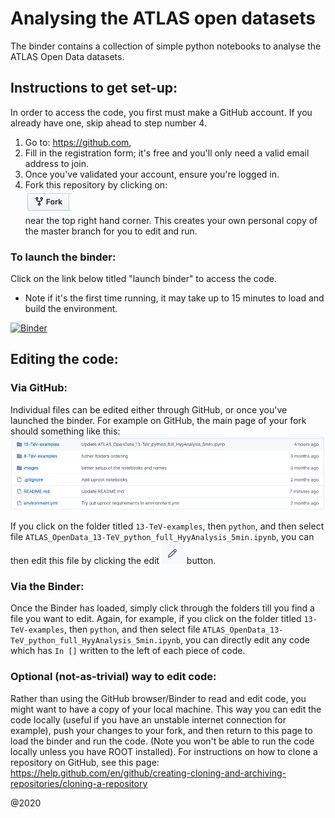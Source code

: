 # Analysing the ATLAS open datasets
The binder contains a collection of simple python notebooks to analyse the ATLAS Open Data datasets.

## Instructions to get set-up:
In order to access the code, you first must make a GitHub account. If you already have one, skip ahead to step number 4. 
 1. Go to: <https://github.com>,
 2. Fill in the registration form; it's free and you'll only need a valid email address to join.
 3. Once you've validated your account, ensure you're logged in.
 4. Fork this repository by clicking on: <br/>
    ![Alt text](https://github.com/amcdouga/Screenshots/blob/master/Screen%20Shot%202020-05-28%20at%205.56.17%20pm.png)
    <br/>near the top right hand corner. This creates your own personal copy of the master branch for you to edit and run. 

### To launch the binder:
Click on the link below titled "launch binder" to access the code.
 - Note if it's the first time running, it may take up to 15 minutes to load and build the environment. 

[![Binder](https://mybinder.org/badge_logo.svg)](https://mybinder.org/v2/gh/amcdouga/notebooks-collection-opendata/master)

## Editing the code:
### Via GitHub:
Individual files can be edited either through GitHub, or once you've launched the binder.
For example on GitHub, the main page of your fork should something like this:
![](https://github.com/amcdouga/Screenshots/blob/master/Screen%20Shot%202020-05-28%20at%206.06.21%20pm.png)

If you click on the folder titled `13-TeV-examples`, then `python`, and then select file `ATLAS_OpenData_13-TeV_python_full_HyyAnalysis_5min.ipynb`, you can then edit this file by clicking the edit ![](https://github.com/amcdouga/Screenshots/blob/master/Screen%20Shot%202020-05-28%20at%206.11.34%20pm.png) button. 

### Via the Binder:
Once the Binder has loaded, simply click through the folders till you find a file you want to edit. Again, for example, if you click on the folder titled `13-TeV-examples`, then `python`, and then select file `ATLAS_OpenData_13-TeV_python_full_HyyAnalysis_5min.ipynb`, you can directly edit any code which has `In []` written to the left of each piece of code.

### Optional (not-as-trivial) way to edit code:
Rather than using the GitHub browser/Binder to read and edit code, you might want to have a copy of your local machine. This way you can edit the code locally (useful if you have an unstable internet connection for example), push your changes to your fork, and then return to this page to load the binder and run the code. (Note you won't be able to run the code locally unless you have ROOT installed). For instructions on how to clone a repository on GitHub, see this page: <https://help.github.com/en/github/creating-cloning-and-archiving-repositories/cloning-a-repository>

@2020
